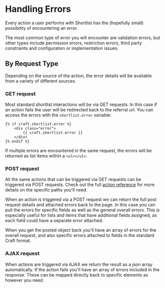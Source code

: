 # Handling Errors

Every action a user performs with Shortlist has the (hopefully small) possibility of encountering an error.

The most common type of error you will encounter are validation errors, but other types include permission errors, restriction errors, third party constraints and configuration or implementation issues.

## By Request Type

Depending on the source of the action, the error details will be available from a variety of different sources.

### GET request
Most standard shortlist interactions will be via GET requests. In this case if an action fails the user will be redirected back to the referral url. You can access the errors with the `shortlist.error` variable:

```twig
{% if craft.shortlist.error %}
	<div class="error">
		{{ craft.shortlist.error }}
	</div>
{% endif %}
```

If multiple errors are encountered in the same request, the errors will be returned as list items within a `<ul></ul>`.

### POST request
All the same actions that can be triggered via GET requests can be triggered via POST requests. Check out the full [action reference](more-on-actions.md) for more details on the specific paths you'll need.

When an action is triggered via a POST request we can return the full post request details and attached errors back to the page. In this case you can pull the errors for specific fields as well as the general overall errors. This is especially useful for lists and items that have additional fields assigned, as each field could have a separate error attached.

When you get the posted object back you'll have an array of errors for the overall request, and also specific errors attached to fields in the standard Craft format.

### AJAX request
When actions are triggered via AJAX we return the result as a json array automatically. If the action fails you'll have an array of errors included in the response. These can be mapped directly back to specific elements as however you need.